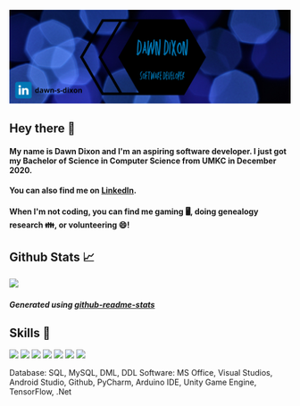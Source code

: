 ![Header](https://github.com/md56n/md56n/blob/main/Dawn%20Dixon.png)


## Hey there 👋

#### My name is Dawn Dixon and I'm an aspiring software developer. I just got my Bachelor of Science in Computer Science from UMKC in December 2020.
#### You can also find me on [LinkedIn](https://www.linkedin.com/in/dawn-s-dixon).
#### When I'm not coding, you can find me gaming 🖥️, doing genealogy research 👪, or volunteering 😄!


## Github Stats 📈
[![ ](https://github-readme-stats.vercel.app/api/top-langs/?username=md56n&theme=algolia&langs_count=4)](https://github.com/md56n/github-readme-stats)
##### Generated using [github-readme-stats](https://github.com/anuraghazra/github-readme-stats)

## Skills 🔧
![](https://img.shields.io/badge/Code-C++-informational?style=flat&logo=cplusplusColor=white&color=2bbc8a)
![](https://img.shields.io/badge/Code-Python-informational?style=flat&logo=Python&logoColor=white&color=2bbc8a)
![](https://img.shields.io/badge/Code-Java-informational?style=flat&logo=Java&logoColor=white&color=2bbc8a)
![](https://img.shields.io/badge/Code-C-informational?style=flat&logo=csharp&logoColor=white&color=2bbc8a)
![](https://img.shields.io/badge/Code-JavaScript-informational?style=flat&logo=JavaScript&logoColor=white&color=2bbc8a)
![](https://img.shields.io/badge/Code-HTML-informational?style=flat&logo=HTML5&logoColor=white&color=2bbc8a)
![](https://img.shields.io/badge/Code-CSS-informational?style=flat&logo=CSS3&logoColor=white&color=2bbc8a)



Database: SQL, MySQL, DML, DDL
Software: MS Office, Visual Studios, Android Studio, Github, PyCharm, Arduino IDE, Unity Game Engine, TensorFlow, .Net
